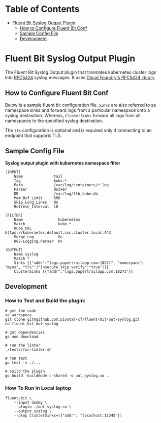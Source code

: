 Table of Contents
=================

   * [Fluent Bit Syslog Output Plugin](#fluent-bit-syslog-output-plugin)
      * [How to Configure Fluent Bit Conf](#how-to-configure-fluent-bit-conf)
      * [Sample Config File](#sample-config-file)
      * [Development](#development)


# Fluent Bit Syslog Output Plugin

The Fluent Bit Syslog Output plugin that translates kubernetes cluster logs into [RFC5424][rfc5424] syslog messages. It uses [Cloud Foundry's RFC5424 library][cfrfc5424]

## How to Configure Fluent Bit Conf

Below is a sample fluent bit configuration file.
`Sinks` are also referred to as namespace sinks and forward logs from
a particular namespace onto a syslog destination. Whereas, `ClusterSinks`
forward all logs from all namespaces to the specified syslog destination.

The `tls` configuration is optional and is required only if connecting to
an endpoint that supports TLS.


## Sample Config File

 **Syslog output plugin with kubernetes namespace filter**

```
[INPUT]
    Name              tail
    Tag               kube.*
    Path              /var/log/containers/*.log
    Parser            docker
    DB                /var/log/flb_kube.db
    Mem_Buf_Limit     5MB
    Skip_Long_Lines   On
    Refresh_Interval  10

[FILTER]
    Name                kubernetes
    Match               kube.*
    Kube_URL            https://kubernetes.default.svc.cluster.local:443
    Merge_Log           On
    K8S-Logging.Parser  On

[OUTPUT]
    Name syslog
    Match *
    Sinks [{"addr":"logs.papertrailapp.com:18271", "namespace": "myns", "tls":{"insecure_skip_verify":"true"}}]
    ClusterSinks [{"addr":"logs.papertrailapp.com:18271"}]
```


## Development
### How to Test and Build the plugin:

```
# get the code
cd workspace
git clone git@github.com:pivotal-cf/fluent-bit-out-syslog.git
cd fluent-bit-out-syslog

# get dependencies
go mod download

# run the linter
./tests/run-linter.sh

# run test
go test -v ./...

# build the plugin
go build -buildmode c-shared -o out_syslog.so .
```

### How To Run In Local laptop

```
fluent-bit \
    --input dummy \
    --plugin ./out_syslog.so \
    --output syslog \
    --prop ClusterSinks=[{"addr": "localhost:12345"}]
```

[rfc5424]:   https://tools.ietf.org/html/rfc5424
[cfrfc5424]: https://github.com/cloudfoundry-incubator/rfc5424
